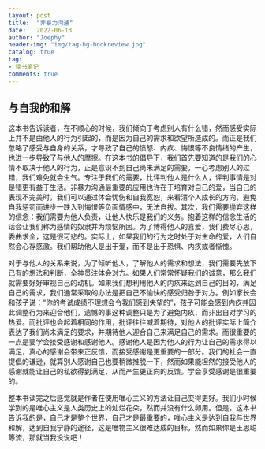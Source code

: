```yaml
---
layout: post
title:  "非暴力沟通"
date:   2022-06-13
author: "Joephy"
header-img: "img/tag-bg-bookreview.jpg"
catalog: true
tag:
- 读书笔记 
comments: true
---
```


与自我的和解
-----------


这本书告诉读者，在不顺心的时候，我们倾向于考虑别人有什么错，然而感受实际上并不是由他人的行为引起的，而是因为自己的需求和欲望所造成的。而正是我们忽略了感受与自身的关系，才导致了自己的愤怒、内疚、悔恨等不良情绪的产生，也进一步导致了与他人的摩擦。在这本书的倡导下，我们首先要知道的是我们的心情不取决于他人的行为，正是意识不到自己尚未满足的需要，一心考虑别人的过错，我们难免就会生气。专注于我们的需要，比评判他人是什么人，评判事情是对是错更有益于生活。非暴力沟通最重要的应用也许在于培育对自己的爱，当自己的表现不完美时，我们可以通过体会忧伤和自我宽恕，来看清个人成长的方向，避免自我惩罚而进步一跌入到悔恨等负面情感中，无法自拔。其次，我们需要抛弃这样的信念：我们需要为他人负责，让他人快乐是我们的义务。抱着这样的信念生活的话会让我们称为感情的奴隶并为烦恼所困。为了博得他人的喜爱，我们费尽心思，委曲求全，这是很可悲的。实际上，如果我们的行为之时处于对生命的爱，人们自然会心存感激。我们帮助他人是出于爱，而不是出于恐惧、内疚或者惭愧。


对于与他人的关系来说，为了倾听他人，了解他人的需求和想法，我们需要先放下已有的想法和判断，全神贯注体会对方。如果人们常常怀疑我们的诚意，那么我们就需要好好审视自己的动机。如果我们想利用他人的内疚来达到自己的目的，满足自己的需求，我们通常采取的办法是把自己不愉快的感受归咎于对方。例如家长会和孩子说：“你的考试成绩不理想会令我们感到失望的”，孩子可能会感到内疚并因此调整行为来迎合他们，遗憾的事这种调整只是为了避免内疚，而非出自对学习的热爱。而批评也会起着相同的作用，批评往往喊着期待，对他人的批评实际上简介表达了我们尚未满足的要求，并期待他人迎合自己来满足自己的需求。而很重要的一点是要学会接受感谢和感谢他人。感谢他人是因为他人的行为让自己的需求得以满足，真心的感谢会带来正反馈，而接受感谢是更重要的一部分。我们的社会一直提倡的谦逊，就算别人感谢自己也要稍微推脱一下，然而如果能坦然的接受他人的感谢就能让自己的私欲得到满足，从而产生更正向的反馈。学会享受感谢是很重要的。


整本书读完之后感觉就是作者在使用唯心主义的方法让自己变得更好。我们小时候学到的是唯心主义是人类历史上的灿烂花朵，然而并没有什么卵用。但是，这本书告诉我的是，自己才是整个世界，自己才是最重要的，唯心主义是达到自我与世界和解，达到自我宁静的途径，这是唯物主义很难达成的目标，然而如果你是王思聪等流，那就当我没说吧！
